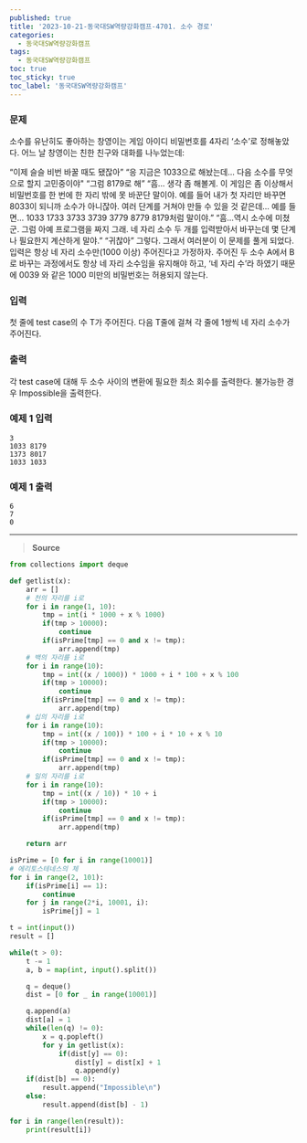 ```yaml
---
published: true
title: '2023-10-21-동국대SW역량강화캠프-4701. 소수 경로'
categories:
  - 동국대SW역량강화캠프
tags:
  - 동국대SW역량강화캠프
toc: true
toc_sticky: true
toc_label: '동국대SW역량강화캠프'
---
```


### **문제**

소수를 유난히도 좋아하는 창영이는 게임 아이디 비밀번호를 4자리 ‘소수’로 정해놓았다. 어느 날 창영이는 친한 친구와 대화를 나누었는데:

“이제 슬슬 비번 바꿀 때도 됐잖아”
“응 지금은 1033으로 해놨는데... 다음 소수를 무엇으로 할지 고민중이야"
“그럼 8179로 해”
“흠... 생각 좀 해볼게. 이 게임은 좀 이상해서 비밀번호를 한 번에 한 자리 밖에 못 바꾼단 말이야. 예를 들어 내가 첫 자리만 바꾸면 8033이 되니까 소수가 아니잖아. 여러 단계를 거쳐야 만들 수 있을 것 같은데... 예를 들면... 1033 1733 3733 3739 3779 8779 8179처럼 말이야.”
“흠...역시 소수에 미쳤군. 그럼 아예 프로그램을 짜지 그래. 네 자리 소수 두 개를 입력받아서 바꾸는데 몇 단계나 필요한지 계산하게 말야.”
“귀찮아”
그렇다. 그래서 여러분이 이 문제를 풀게 되었다. 입력은 항상 네 자리 소수만(1000 이상) 주어진다고 가정하자. 주어진 두 소수 A에서 B로 바꾸는 과정에서도 항상 네 자리 소수임을 유지해야 하고, ‘네 자리 수’라 하였기 때문에 0039 와 같은 1000 미만의 비밀번호는 허용되지 않는다.

### **입력**

첫 줄에 test case의 수 T가 주어진다. 다음 T줄에 걸쳐 각 줄에 1쌍씩 네 자리 소수가 주어진다.

### **출력**

각 test case에 대해 두 소수 사이의 변환에 필요한 최소 회수를 출력한다. 불가능한 경우 Impossible을 출력한다.

### **예제 1 입력**

```
3
1033 8179
1373 8017
1033 1033
```

### **예제 1 출력**

```
6
7
0
```

---

> **Source**

```python
from collections import deque

def getlist(x):
	arr = []
	# 천의 자리를 i로
	for i in range(1, 10):
		tmp = int(i * 1000 + x % 1000)
		if(tmp > 10000):
			continue
		if(isPrime[tmp] == 0 and x != tmp):
			arr.append(tmp)
	# 백의 자리를 i로
	for i in range(10):
		tmp = int((x / 1000)) * 1000 + i * 100 + x % 100
		if(tmp > 10000):
			continue
		if(isPrime[tmp] == 0 and x != tmp):
			arr.append(tmp)
	# 십의 자리를 i로
	for i in range(10):
		tmp = int((x / 100)) * 100 + i * 10 + x % 10
		if(tmp > 10000):
			continue
		if(isPrime[tmp] == 0 and x != tmp):
			arr.append(tmp)
	# 일의 자리를 i로
	for i in range(10):
		tmp = int((x / 10)) * 10 + i
		if(tmp > 10000):
			continue
		if(isPrime[tmp] == 0 and x != tmp):
			arr.append(tmp)

	return arr

isPrime = [0 for i in range(10001)]
# 에리토스테네스의 체
for i in range(2, 101):
	if(isPrime[i] == 1):
		continue
	for j in range(2*i, 10001, i):
		isPrime[j] = 1

t = int(input())
result = []

while(t > 0):
	t -= 1
	a, b = map(int, input().split())

	q = deque()
	dist = [0 for _ in range(10001)]

	q.append(a)
	dist[a] = 1
	while(len(q) != 0):
		x = q.popleft()
		for y in getlist(x):
			if(dist[y] == 0):
				dist[y] = dist[x] + 1
				q.append(y)
	if(dist[b] == 0):
		result.append("Impossible\n")
	else:
		result.append(dist[b] - 1)

for i in range(len(result)):
	print(result[i])
```
